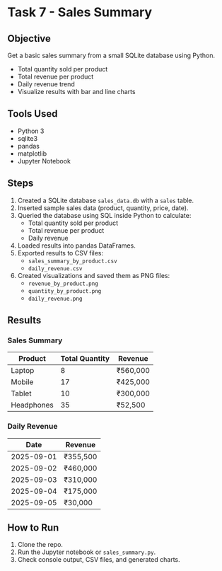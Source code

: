 # Task 7 - Sales Summary

## Objective
Get a basic sales summary from a small SQLite database using Python.  
- Total quantity sold per product  
- Total revenue per product  
- Daily revenue trend  
- Visualize results with bar and line charts  

## Tools Used
- Python 3  
- sqlite3  
- pandas  
- matplotlib  
- Jupyter Notebook  

## Steps
1. Created a SQLite database `sales_data.db` with a `sales` table.  
2. Inserted sample sales data (product, quantity, price, date).  
3. Queried the database using SQL inside Python to calculate:  
   - Total quantity sold per product  
   - Total revenue per product  
   - Daily revenue  
4. Loaded results into pandas DataFrames.  
5. Exported results to CSV files:
   - `sales_summary_by_product.csv`  
   - `daily_revenue.csv`  
6. Created visualizations and saved them as PNG files:
   - `revenue_by_product.png`  
   - `quantity_by_product.png`  
   - `daily_revenue.png`  

## Results
### Sales Summary
| Product     | Total Quantity | Revenue   |
|-------------|----------------|-----------|
| Laptop      | 8              | ₹560,000  |
| Mobile      | 17             | ₹425,000  |
| Tablet      | 10             | ₹300,000  |
| Headphones  | 35             | ₹52,500   |

### Daily Revenue
| Date       | Revenue   |
|------------|-----------|
| 2025-09-01 | ₹355,500  |
| 2025-09-02 | ₹460,000  |
| 2025-09-03 | ₹310,000  |
| 2025-09-04 | ₹175,000  |
| 2025-09-05 | ₹30,000   |

## How to Run
1. Clone the repo.  
2. Run the Jupyter notebook or `sales_summary.py`.  
3. Check console output, CSV files, and generated charts.
